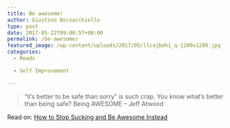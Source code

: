 ```yaml
---
title: Be awesome!
author: Giustino Borzacchiello
type: post
date: 2017-05-22T09:00:57+00:00
permalink: /be-awesome/
featured_image: /wp-content/uploads/2017/05/llcajbeh1_q-1200x1200.jpg
categories:
  - Reads

  - Self Improvement

---
```

> &#8220;it&#8217;s better to be safe than sorry&#8221; is such crap. You know what&#8217;s better than being safe? Being AWESOME &#8211; Jeff Atwood

Read on: [How to Stop Sucking and Be Awesome Instead][1]

 [1]: https://blog.codinghorror.com/how-to-stop-sucking-and-be-awesome-instead/